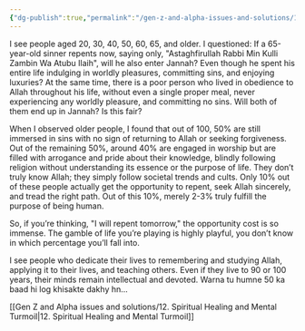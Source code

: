 ```yaml
---
{"dg-publish":true,"permalink":"/gen-z-and-alpha-issues-and-solutions/11-gamble-of-life/","dgPassFrontmatter":true,"noteIcon":"","created":"2025-05-09T22:26:33.862+05:00","updated":"2025-05-09T23:30:45.838+05:00"}
---
```


I see people aged 20, 30, 40, 50, 60, 65, and older. I questioned: If a 65-year-old sinner repents now, saying only, "Astaghfirullah Rabbi Min Kulli Zambin Wa Atubu Ilaih", will he also enter Jannah? Even though he spent his entire life indulging in worldly pleasures, committing sins, and enjoying luxuries? At the same time, there is a poor person who lived in obedience to Allah throughout his life, without even a single proper meal, never experiencing any worldly pleasure, and committing no sins. Will both of them end up in Jannah? Is this fair?

When I observed older people, I found that out of 100, 50% are still immersed in sins with no sign of returning to Allah or seeking forgiveness. Out of the remaining 50%, around 40% are engaged in worship but are filled with arrogance and pride about their knowledge, blindly following religion without understanding its essence or the purpose of life. They don’t truly know Allah; they simply follow societal trends and cults. Only 10% out of these people actually get the opportunity to repent, seek Allah sincerely, and tread the right path. Out of this 10%, merely 2-3% truly fulfill the purpose of being human.

So, if you’re thinking, "I will repent tomorrow," the opportunity cost is so immense. The gamble of life you’re playing is highly playful, you don’t know in which percentage you’ll fall into.

I see people who dedicate their lives to remembering and studying Allah, applying it to their lives, and teaching others. Even if they live to 90 or 100 years, their minds remain intellectual and devoted. Warna tu humne 50 ka baad hi log khisakte dakhy hn...

[[Gen Z and Alpha issues and solutions/12. Spiritual Healing and Mental Turmoil\|12. Spiritual Healing and Mental Turmoil]]
